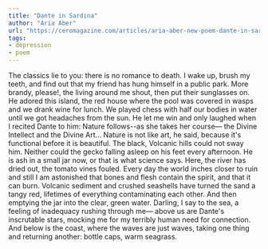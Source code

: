 ```yaml
---
title: "Dante in Sardina"
author: "Aria Aber"
url: "https://ceromagazine.com/articles/aria-aber-new-poem-dante-in-sardina"
tags: 
- depression
- poem
---
```


The classics lie to you: there is no romance 
to death. I wake up, brush my teeth, and find out 
that my friend has hung himself in a public park. 
More brandy, please!, the living around me shout, then put
their sunglasses on. He adored this island, the red house
where the pool was covered in wasps and we drank wine 
for lunch. We played chess with half our bodies in water 
until we got headaches from the sun. He let me win 
and only laughed when I recited Dante to him:
Nature follows--as she takes her course—
the Divine Intellect and the Divine Art... 
Nature is not like art, he said, because it's functional
before it is beautiful. The black, Volcanic hills 
could not sway him. Neither could the gecko 
falling asleep on his feet every afternoon. He is ash 
in a small jar now, or that is what science says. 
Here, the river has dried out, the tomato vines
fouled. Every day the world inches closer 
to ruin and still I am astonished that bones and flesh
contain the spirit, and that it can burn.
Volcanic sediment and crushed seashells 
have turned the sand a tangy red, lifetimes of everything 
contaminating each other. And then emptying the jar
into the clear, green water. Darling, I say to the sea, 
a feeling of inadequacy rushing through me—
above us are Dante's inscrutable stars, mocking me
for my terribly human need for connection. And below 
is the coast, where the waves are just waves, taking one thing 
and returning another: bottle caps, warm seagrass. 
